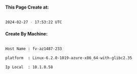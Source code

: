 
   
#### This Page Create at:

```bash

2024-02-27 - 17:53:22 UTC

```

#### Create By Machine:

```bash

Host Name : fv-az1487-233

platform  : Linux-6.2.0-1019-azure-x86_64-with-glibc2.35

Ip Local  : 10.1.0.58

```

